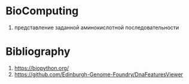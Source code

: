 # BioComputing

1. представление заданной аминокислотной последовательности




# Bibliography 
1. https://biopython.org/
2. https://github.com/Edinburgh-Genome-Foundry/DnaFeaturesViewer

